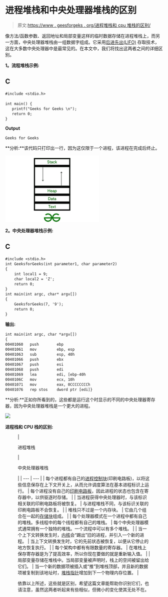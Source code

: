 # 进程堆栈和中央处理器堆栈的区别

> 原文:[https://www . geesforgeks . org/进程堆栈和 cpu 堆栈的区别/](https://www.geeksforgeeks.org/difference-between-a-process-stack-and-a-cpu-stack/)

像方法/函数参数、返回地址和局部变量这样的临时数据存储在进程堆栈上，而另一方面，中央处理器堆栈由一组数据字组成。它采用[后进先出(LIFO)](https://www.geeksforgeeks.org/lifo-last-in-first-out-approach-in-programming/) 存取技术，这在大多数中央处理器中是最常见的。在本文中，我们将找出这两者之间的详细区别。

**1。流程堆栈示例:**

## C

```
#include <stdio.h>

int main() {
   printf("Geeks for Geeks \n");
   return 0;
}
```

**Output**

```
Geeks for Geeks 
```

**分析:**该代码只打印出一行，因为这仅限于一个进程，该进程在完成后终止。

![](img/0c85a6ff01214fc8c9ab920a431e9489.png)

**2。中央处理器堆栈示例:**

## C

```
#include <stdio.h>
int GeeksforGeeks(int parameter1, char parameter2)
{
    int local1 = 9;
    char local2 = 'Z';
    return 0;
}
int main(int argc, char* argv[])
{
    GeeksforGeeks(7, '9');
    return 0;
}
```

**输出:**

```
int main(int argc, char *argv[])
{
00401060   push        ebp
00401061   mov         ebp, esp
00401063   sub         esp, 40h
00401066   push        ebx
00401067   push        esi
00401068   push        edi
00401069   lea         edi, [ebp-40h
0040106C   mov         ecx, 10h
00401071   mov         eax, 0CCCCCCCCh
00401076   rep stos    dword ptr [edi]}
```

**分析:**正如你所看到的，这些都是运行这个时显示的不同的中央处理器寄存器，因为中央处理器堆栈是一个更大的进程。

![](https://media.geeksforgeeks.org/wp-content/uploads/20210701105658/article1-300x212.png)

**进程栈和 CPU 栈的区别:**

<figure class="table">

| 

进程堆栈

 | 

中央处理器堆栈

 |
| --- | --- |
| 每个进程都有自己的[进程控制块](https://www.geeksforgeeks.org/process-table-and-process-control-block-pcb/)(印刷电路板)，以将这些信息保存在上下文开关上，从而允许调度算法在基本进程标识上运行。 | 每个进程没有自己的[印刷电路板](https://www.geeksforgeeks.org/process-table-and-process-control-block-pcb/)，因此进程的状态也包含在寄存器中，以供驱逐时存储。 |
| 当进程获得中央处理器时，与该标识相关联的印刷电路板将被恢复。 | 与进程堆栈不同，与该标识关联的印刷电路板不会恢复。 |
| 堆栈只不过是一个内存块。 | 它由几个组合在一起的[存储块](https://www.geeksforgeeks.org/cache-memory-in-computer-organization/)组成。 |
| 每个处理器模式在一个进程中都有自己的堆栈。多线程中的每个线程都有自己的堆栈。 | 每个中央处理器模式通常拥有一个独特的堆栈。一个流程中可以有多个堆栈。 |
| 当一个上下文转换发生时，[内核](https://www.geeksforgeeks.org/kernel-i-o-subsystem-in-operating-system/)会“踢出”旧的进程，并引入一个新的进程。 | 当上下文转换发生时，它的先前状态被恢复，以便从它停止的地方恢复执行。 |
| 每个架构中都有有限数量的寄存器。 | 在堆栈上保存寄存器是为了提高效率，所以你现在要做的就是重新输入值。 |
| 局部变量存储在堆栈中。当局部变量被声明时，栈上的空间被留出给它们。 | 当一个新的数据项被插入或“推”到堆栈顶部，并且新的数据项被复制到该地址时，[堆栈指针](https://www.geeksforgeeks.org/introduction-of-stack-based-cpu-organization/)增加到下一个物理内存位置。 |

依靠以上所述，这些就是区别，希望这篇文章能帮助你识别它们，也请注意，虽然这两者听起来有些相似，但微小的变化使其无处不在。

</figure>